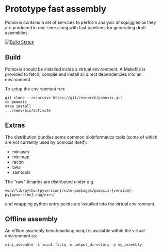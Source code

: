 Prototype fast assembly
=======================

Pomoxis contains a set of services to perform analysis of squiggles as they are
produced in real-time along with fast pipelines for generating draft assemblies.

[![Build Status](https://travis-ci.org/nanoporetech/pomoxis.svg?branch=master)](https://travis-ci.org/nanoporetech/pomoxis)

Build
-----

Pomoxis should be installed inside a virtual environment. A Makefile is
provided to fetch, compile and install all direct dependencies into an
environment.

To setup the environment run:

    git clone --recursive https://git/research/pomoxis.git
    cd pomoxis
    make install
    . ./venv/bin/activate


Extras
------

The distribution bundles some common bioinformatics tools (some of which are not
currently used by pomoxis itself):

* miniasm
* minimap
* racon
* bwa
* samtools

The "raw" binaries are distributed under e.g.

    venv/lib/python{pyversion}/site-packages/pomoxis-{version}-py{pyversion}.egg/exes/
    
and wrapping python entry points are installed into the virtual environment.


Offline assembly
----------------

An offline assembly benchmarking script is available within the virtual
environment as:

    mini_assemble -i input.fastq -o output_directory -p my_assembly
